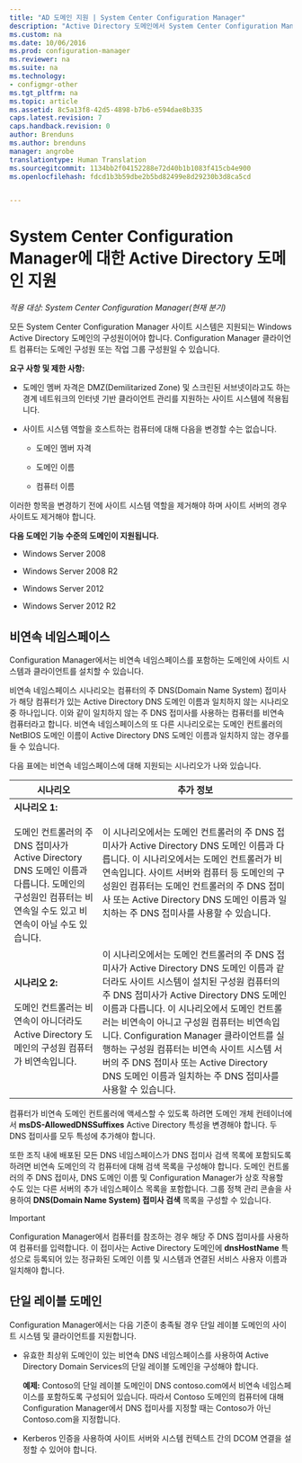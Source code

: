 ```yaml
---
title: "AD 도메인 지원 | System Center Configuration Manager"
description: "Active Directory 도메인에서 System Center Configuration Manager 사이트 시스템의 멤버 자격에 대한 요구 사항을 가져옵니다."
ms.custom: na
ms.date: 10/06/2016
ms.prod: configuration-manager
ms.reviewer: na
ms.suite: na
ms.technology:
- configmgr-other
ms.tgt_pltfrm: na
ms.topic: article
ms.assetid: 8c5a13f8-42d5-4898-b7b6-e594dae8b335
caps.latest.revision: 7
caps.handback.revision: 0
author: Brenduns
ms.author: brenduns
manager: angrobe
translationtype: Human Translation
ms.sourcegitcommit: 1134bb2f04152288e72d40b1b1083f415cb4e900
ms.openlocfilehash: fdcd1b3b59dbe2b5bd82499e8d29230b3d8ca5cd


---
```

# <a name="support-for-active-directory-domains-for-system-center-configuration-manager"></a>System Center Configuration Manager에 대한 Active Directory 도메인 지원

*적용 대상: System Center Configuration Manager(현재 분기)*

모든 System Center Configuration Manager 사이트 시스템은 지원되는 Windows Active Directory 도메인의 구성원이어야 합니다. Configuration Manager 클라이언트 컴퓨터는 도메인 구성원 또는 작업 그룹 구성원일 수 있습니다.  

 **요구 사항 및 제한 사항:**  

-   도메인 멤버 자격은 DMZ(Demilitarized Zone) 및 스크린된 서브넷이라고도 하는 경계 네트워크의 인터넷 기반 클라이언트 관리를 지원하는 사이트 시스템에 적용됩니다.  

-   사이트 시스템 역할을 호스트하는 컴퓨터에 대해 다음을 변경할 수는 없습니다.  

    -   도메인 멤버 자격  

    -   도메인 이름  

    -   컴퓨터 이름  

이러한 항목을 변경하기 전에 사이트 시스템 역할을 제거해야 하며 사이트 서버의 경우 사이트도 제거해야 합니다.  

**다음 도메인 기능 수준의 도메인이 지원됩니다.**  

-   Windows Server 2008  

-   Windows Server 2008 R2  

-   Windows Server 2012  

-   Windows Server 2012 R2  

##  <a name="a-namebkmkdisjointa-disjoint-namespace"></a><a name="bkmk_Disjoint"></a> 비연속 네임스페이스  
Configuration Manager에서는 비연속 네임스페이스를 포함하는 도메인에 사이트 시스템과 클라이언트를 설치할 수 있습니다.  

비연속 네임스페이스 시나리오는 컴퓨터의 주 DNS(Domain Name System) 접미사가 해당 컴퓨터가 있는 Active Directory DNS 도메인 이름과 일치하지 않는 시나리오 중 하나입니다. 이와 같이 일치하지 않는 주 DNS 접미사를 사용하는 컴퓨터를 비연속 컴퓨터라고 합니다. 비연속 네임스페이스의 또 다른 시나리오로는 도메인 컨트롤러의 NetBIOS 도메인 이름이 Active Directory DNS 도메인 이름과 일치하지 않는 경우를 들 수 있습니다.  

다음 표에는 비연속 네임스페이스에 대해 지원되는 시나리오가 나와 있습니다.  

|시나리오|추가 정보|  
|--------------|----------------------|  
|**시나리오 1:**<br /><br /> 도메인 컨트롤러의 주 DNS 접미사가 Active Directory DNS 도메인 이름과 다릅니다. 도메인의 구성원인 컴퓨터는 비연속일 수도 있고 비연속이 아닐 수도 있습니다.|이 시나리오에서는 도메인 컨트롤러의 주 DNS 접미사가 Active Directory DNS 도메인 이름과 다릅니다. 이 시나리오에서는 도메인 컨트롤러가 비연속입니다. 사이트 서버와 컴퓨터 등 도메인의 구성원인 컴퓨터는 도메인 컨트롤러의 주 DNS 접미사 또는 Active Directory DNS 도메인 이름과 일치하는 주 DNS 접미사를 사용할 수 있습니다.|  
|**시나리오 2:**<br /><br /> 도메인 컨트롤러는 비연속이 아니더라도 Active Directory 도메인의 구성원 컴퓨터가 비연속입니다.|이 시나리오에서는 도메인 컨트롤러의 주 DNS 접미사가 Active Directory DNS 도메인 이름과 같더라도 사이트 시스템이 설치된 구성원 컴퓨터의 주 DNS 접미사가 Active Directory DNS 도메인 이름과 다릅니다. 이 시나리오에서 도메인 컨트롤러는 비연속이 아니고 구성원 컴퓨터는 비연속입니다. Configuration Manager 클라이언트를 실행하는 구성원 컴퓨터는 비연속 사이트 시스템 서버의 주 DNS 접미사 또는 Active Directory DNS 도메인 이름과 일치하는 주 DNS 접미사를 사용할 수 있습니다.|  

 컴퓨터가 비연속 도메인 컨트롤러에 액세스할 수 있도록 하려면 도메인 개체 컨테이너에서 **msDS-AllowedDNSSuffixes** Active Directory 특성을 변경해야 합니다. 두 DNS 접미사를 모두 특성에 추가해야 합니다.  

 또한 조직 내에 배포된 모든 DNS 네임스페이스가 DNS 접미사 검색 목록에 포함되도록 하려면 비연속 도메인의 각 컴퓨터에 대해 검색 목록을 구성해야 합니다. 도메인 컨트롤러의 주 DNS 접미사, DNS 도메인 이름 및 Configuration Manager가 상호 작용할 수도 있는 다른 서버의 추가 네임스페이스 목록을 포함합니다. 그룹 정책 관리 콘솔을 사용하여 **DNS(Domain Name System) 접미사 검색** 목록을 구성할 수 있습니다.  

> [!IMPORTANT]  
>  Configuration Manager에서 컴퓨터를 참조하는 경우 해당 주 DNS 접미사를 사용하여 컴퓨터를 입력합니다. 이 접미사는 Active Directory 도메인에 **dnsHostName** 특성으로 등록되어 있는 정규화된 도메인 이름 및 시스템과 연결된 서비스 사용자 이름과 일치해야 합니다.  

##  <a name="a-namebkmkslda-single-label-domains"></a><a name="bkmk_SLD"></a> 단일 레이블 도메인  
 Configuration Manager에서는 다음 기준이 충족될 경우 단일 레이블 도메인의 사이트 시스템 및 클라이언트를 지원합니다.  

-   유효한 최상위 도메인이 있는 비연속 DNS 네임스페이스를 사용하여 Active Directory Domain Services의 단일 레이블 도메인을 구성해야 합니다.  

     **예제:** Contoso의 단일 레이블 도메인이 DNS contoso.com에서 비연속 네임스페이스를 포함하도록 구성되어 있습니다. 따라서 Contoso 도메인의 컴퓨터에 대해 Configuration Manager에서 DNS 접미사를 지정할 때는 Contoso가 아닌 Contoso.com을 지정합니다.  

-   Kerberos 인증을 사용하여 사이트 서버와 시스템 컨텍스트 간의 DCOM 연결을 설정할 수 있어야 합니다.  



<!--HONumber=Nov16_HO1-->


